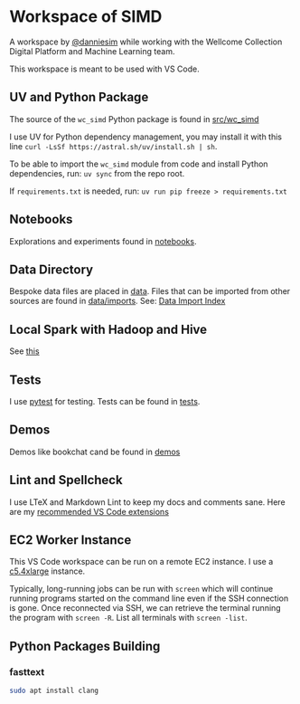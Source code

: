 # Workspace of SIMD

A workspace by [@danniesim](https://github.com/danniesim) while working with the Wellcome Collection Digital Platform and Machine Learning team.

This workspace is meant to be used with VS Code.

## UV and Python Package

 The source of the `wc_simd` Python package is found in [src/wc_simd](./src/wc_simd/)

I use UV for Python dependency management, you may install it with this line `curl -LsSf https://astral.sh/uv/install.sh | sh`.

To be able to import the `wc_simd` module from code and install Python dependencies, run: `uv sync` from the repo root.

If `requirements.txt` is needed, run: `uv run pip freeze > requirements.txt`

## Notebooks

Explorations and experiments found in [notebooks](./notebooks/).

## Data Directory

Bespoke data files are placed in [data](./data). Files that can be imported from other sources are found in [data/imports](./data/imports/). See: [Data Import Index](./data/imports/data_import_index.md)

## Local Spark with Hadoop and Hive

See [this](./docs/local_hive_spark.md)

## Tests

I use [pytest](https://docs.pytest.org/) for testing. Tests can be found in [tests](./tests/).

## Demos

Demos like bookchat cand be found in [demos](./demos/)

## Lint and Spellcheck

I use LTeX and Markdown Lint to keep my docs and comments sane. Here are my [recommended VS Code extensions](./.vscode/extensions.json)

## EC2 Worker Instance

This VS Code workspace can be run on a remote EC2 instance. I use a [c5.4xlarge](https://instances.vantage.sh/aws/ec2/c5.4xlarge) instance.

Typically, long-running jobs can be run with `screen` which will continue running programs started on the command line even if the SSH connection is gone.
Once reconnected via SSH, we can retrieve the terminal running the program with `screen -R`. List all terminals with `screen -list`.

## Python Packages Building

### fasttext

```bash
sudo apt install clang
```
